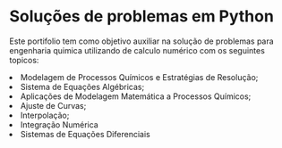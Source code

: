 # Soluções de problemas em Python

Este portifolio tem como objetivo auxiliar na solução de problemas para engenharia quimica utilizando de calculo numérico com os seguintes topicos: 

<li>Modelagem de Processos Químicos e Estratégias de Resolução;</li>
<li>Sistema de Equações Algébricas;</li>
<li>Aplicações de Modelagem Matemática a Processos Químicos;</li>
<li>Ajuste de Curvas;</li>
<li>Interpolação;</li>
<li>Integração Numérica</li>
<li>Sistemas de Equações Diferenciais</li>


